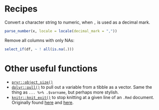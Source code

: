 # Recipes

Convert a character string to numeric, when `,` is used as a decimal mark.

```r
parse_number(x, locale = locale(decimal_mark = ","))
```

Remove all columns with only NAs:

```r
select_if(df, ~ ! all(is.na(.)))
```

# Other useful functions

- [`pryr::object_size()`](http://adv-r.had.co.nz/memory.html)
- [`dplyr::pull()`](http://dplyr.tidyverse.org/reference/pull.html) to pull out a variable from a tibble as a vector. Same the thing as `... %>% .$varname`, but perhaps more stylish.
- [`knitr::knit_exit()`](https://www.rdocumentation.org/packages/knitr/versions/1.19/topics/knit_exit) to stop knitting at a given line of an `.Rmd` document. Originally found  [here](https://community.rstudio.com/t/from-rstudio-is-it-possible-to-knit-only-part-of-an-r-markdown-document/6475/14) and [here](https://stackoverflow.com/questions/33705662/how-to-request-an-early-exit-when-knitting-an-rmd-document).
